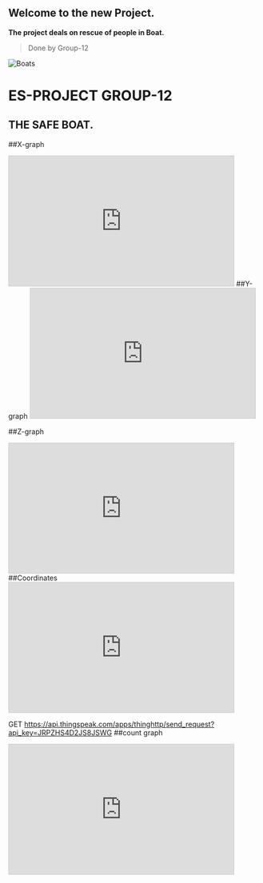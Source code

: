 ## Welcome to the new Project.
**The project deals on rescue of people in Boat.**
>Done by Group-12

![Boats](https://external-content.duckduckgo.com/iu/?u=https%3A%2F%2Fd3lp4xedbqa8a5.cloudfront.net%2Fimagegen%2Fp%2F800%2F600%2Fs3%2Fdigital-cougar-assets%2Fmomoads%2F2015%2F10%2F27%2FMisc%2F2014-Image---SS-(1).JPG&f=1&nofb=1)

# ES-PROJECT GROUP-12
## THE SAFE BOAT.


##X-graph
<iframe width="450" height="260" style="border: 1px solid #cccccc;" src="https://thingspeak.com/channels/1257746/charts/1?bgcolor=%23ffffff&color=%23d62020&dynamic=true&api_key=SK2A7RGCU3ZK098K&results=60&type=line&update=15"></iframe>  
##Y-graph
<iframe width="450" height="260" style="border: 1px solid #cccccc;" src="https://thingspeak.com/channels/1257746/charts/2?bgcolor=%23ffffff&color=%23d62020&dynamic=true&api_key=SK2A7RGCU3ZK098K&results=60&type=line&update=15"></iframe> 

##Z-graph
<iframe width="450" height="260" style="border: 1px solid #cccccc;" src="https://thingspeak.com/channels/1257746/charts/3?bgcolor=%23ffffff&color=%23d62020&dynamic=true&api_key=SK2A7RGCU3ZK098K&results=60&type=line&update=15"></iframe>
##Coordinates
<iframe width="450" height="260" style="border: 1px solid #cccccc;" src="https://thingspeak.com/channels/1257746/charts/4?bgcolor=%23ffffff&color=%23d62020&dynamic=true&api_key=SK2A7RGCU3ZK098K&results=60&type=line&update=15"></iframe>




GET https://api.thingspeak.com/apps/thinghttp/send_request?api_key=JRPZHS4D2JS8JSWG
##count graph
<iframe width="450" height="260" style="border: 1px solid #cccccc;" src="https://thingspeak.com/channels/1229741/charts/1?bgcolor=%23ffffff&color=%23d62020&dynamic=true&results=60&type=line&update=15"></iframe>



